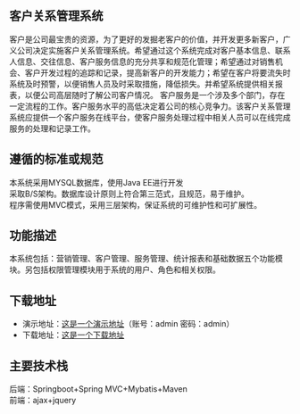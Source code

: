 ## 客户关系管理系统
客户是公司最宝贵的资源，为了更好的发掘老客户的价值，并开发更多新客户，广义公司决定实施客户关系管理系统。希望通过这个系统完成对客户基本信息、联系人信息、交往信息、客户服务信息的充分共享和规范化管理；希望通过对销售机会、客户开发过程的追踪和记录，提高新客户的开发能力；希望在客户将要流失时系统及时预警，以便销售人员及时采取措施，降低损失。并希望系统提供相关报表，以便公司高层随时了解公司客户情况。
客户服务是一个涉及多个部门，存在一定流程的工作。客户服务水平的高低决定着公司的核心竞争力。该客户关系管理系统应提供一个客户服务在线平台，使客户服务处理过程中相关人员可以在线完成服务的处理和记录工作。

## 遵循的标准或规范
本系统采用MYSQL数据库，使用Java EE进行开发<br>
采取B/S架构。数据库设计原则上符合第三范式，且规范，易于维护。<br>
程序需使用MVC模式，采用三层架构，保证系统的可维护性和可扩展性。

## 功能描述
本系统包括：营销管理、客户管理、服务管理、统计报表和基础数据五个功能模块。另包括权限管理模块用于系统的用户、角色和相关权限。
## 下载地址
* 演示地址：[这是一个演示地址](http://49.235.45.212:8080/springboot_crm-0.0.1-SNAPSHOT/)（账号：admin 密码：admin）
* 下载地址：[这是一个下载地址](https://github.com/q1225836379/testMaven.git)
## 主要技术栈
后端：Springboot+Spring MVC+Mybatis+Maven<br>
前端：ajax+jquery